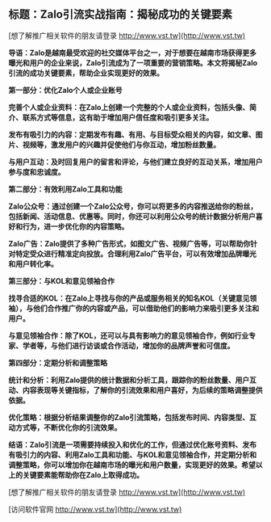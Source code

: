 ## **标题：Zalo引流实战指南：揭秘成功的关键要素**

[想了解推广相关软件的朋友请登录 http://www.vst.tw](http://www.vst.tw)

**导语：Zalo是越南最受欢迎的社交媒体平台之一，对于想要在越南市场获得更多曝光和用户的企业来说，Zalo引流成为了一项重要的营销策略。本文将揭秘Zalo引流的成功关键要素，帮助企业实现更好的效果。**

**第一部分：优化Zalo个人或企业账号**

**完善个人或企业资料：在Zalo上创建一个完整的个人或企业资料，包括头像、简介、联系方式等信息，这有助于增加用户信任度和吸引更多关注。**

**发布有吸引力的内容：定期发布有趣、有用、与目标受众相关的内容，如文章、图片、视频等，激发用户的兴趣并促使他们与你互动，增加粉丝数量。**

**与用户互动：及时回复用户的留言和评论，与他们建立良好的互动关系，增加用户参与度和忠诚度。**

**第二部分：有效利用Zalo工具和功能**

**Zalo公众号：通过创建一个Zalo公众号，你可以将更多的内容推送给你的粉丝，包括新闻、活动信息、优惠等。同时，你还可以利用公众号的统计数据分析用户喜好和行为，进一步优化你的内容策略。**

**Zalo广告：Zalo提供了多种广告形式，如图文广告、视频广告等，可以帮助你针对特定受众进行精准定向投放。合理利用Zalo广告平台，可以有效增加品牌曝光和用户转化率。**

**第三部分：与KOL和意见领袖合作**

**找寻合适的KOL：在Zalo上寻找与你的产品或服务相关的知名KOL（关键意见领袖），与他们合作推广你的内容或产品，可以借助他们的影响力来吸引更多关注和用户。**

**与意见领袖合作：除了KOL，还可以与具有影响力的意见领袖合作，例如行业专家、学者等，与他们进行访谈或合作活动，增加你的品牌声誉和可信度。**

**第四部分：定期分析和调整策略**

**统计和分析：利用Zalo提供的统计数据和分析工具，跟踪你的粉丝数量、用户互动、内容表现等关键指标，了解你的引流效果和用户喜好，为后续的策略调整提供依据。**

**优化策略：根据分析结果调整你的Zalo引流策略，包括发布时间、内容类型、互动方式等，不断优化你的引流效果。**

**结语：Zalo引流是一项需要持续投入和优化的工作，但通过优化账号资料、发布有吸引力的内容、利用Zalo工具和功能、与KOL和意见领袖合作，并定期分析和调整策略，你可以增加你在越南市场的曝光和用户数量，实现更好的效果。希望以上的关键要素能帮助你在Zalo上取得成功。**

[想了解推广相关软件的朋友请登录 http://www.vst.tw](http://www.vst.tw)


[访问软件官网 http://www.vst.tw](http://www.vst.tw)
